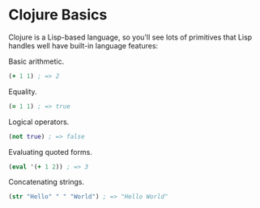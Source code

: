 # Clojure Basics

Clojure is a Lisp-based language, so you'll see lots of primitives that Lisp handles well have built-in language features:

Basic arithmetic.
```clojure
(+ 1 1) ; => 2
```

Equality.
```clojure
(= 1 1) ; => true
```

Logical operators.
```clojure
(not true) ; => false
```

Evaluating quoted forms.
```clojure
(eval '(+ 1 2)) ; => 3
```

Concatenating strings.
```clojure
(str "Hello" " " "World") ; => "Hello World"
```
